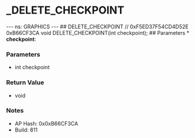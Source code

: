 # _DELETE_CHECKPOINT

--- ns: GRAPHICS --- ## DELETE_CHECKPOINT  // 0xF5ED37F54CD4D52E 0xB66CF3CA void DELETE_CHECKPOINT(int checkpoint);   ## Parameters * **checkpoint**:

### Parameters
* int checkpoint

### Return Value
* void

### Notes
* AP Hash: 0x0xB66CF3CA
* Build: 811

